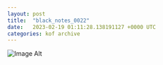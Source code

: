 ```yaml
---
layout:	post
title:	"black_notes_0022"
date:	2023-02-19 01:11:28.138191127 +0000 UTC
categories:	kof archive
---
```


![Image Alt](https://k0f.github.io/assets/black_notes_0022.png)
